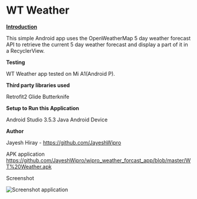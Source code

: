 
# WT Weather
[**Introduction**](url)

This simple Android app uses the OpenWeatherMap 5 day weather forecast API to retrieve the current 5 day weather forecast and display a part of it in a RecyclerView.

**Testing**

WT Weather app tested on Mi A1(Android P).

**Third party libraries used**

Retrofit2
Glide
Butterknife

**Setup to Run this Application**

Android Studio 3.5.3
Java
Android Device

**Author**

Jayesh Hiray - https://github.com/JayeshWipro

APK application
https://github.com/JayeshWipro/wipro_weather_forcast_app/blob/master/WT%20Weather.apk

Screenshot

![Screenshot application](https://user-images.githubusercontent.com/47211382/74089692-c3ad0700-4ac9-11ea-8f91-09b20fce2dd3.jpeg)
